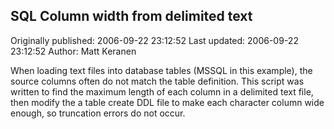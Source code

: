 ## SQL Column width from delimited text

Originally published: 2006-09-22 23:12:52
Last updated: 2006-09-22 23:12:52
Author: Matt Keranen

When loading text files into database tables (MSSQL in this example), the source columns often do not match the table definition. This script was written to find the maximum length of each column in a delimited text file, then modify the a table create DDL file to make each character column wide enough, so truncation errors do not occur.